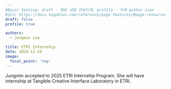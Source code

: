 ```yaml
---
#Basic Setting: draft - 해당 내용 안보이게; profile - 아래 author icon
#참고: https://docs.hugoblox.com/reference/page-features/#page-resources-attachments-and-links
draft: false 
profile: true

authors: 
  - Jungmin Lee

title: ETRI Internship
date: 2024-12-28
image:
  focal_point: 'top'
---
```


Jungmin accepted to 2025 ETRI Internship Program.
She will have internship at Tangible Creative Interface Laboratory in ETRI.

